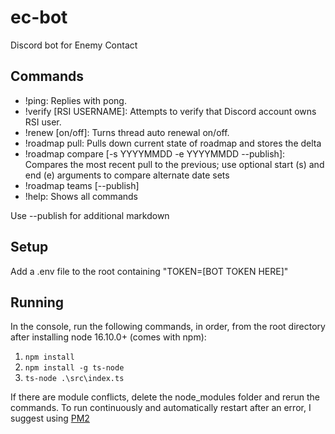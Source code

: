 # ec-bot
Discord bot for Enemy Contact

## Commands
- !ping: Replies with pong.
- !verify [RSI USERNAME]: Attempts to verify that Discord account owns RSI user.
- !renew [on/off]: Turns thread auto renewal on/off.
- !roadmap pull: Pulls down current state of roadmap and stores the delta
- !roadmap compare [-s YYYYMMDD -e YYYYMMDD --publish]: Compares the most recent pull to the previous; use optional start (s) and end (e) arguments to compare alternate date sets
- !roadmap teams [--publish] 
- !help: Shows all commands

Use --publish for additional markdown

## Setup
Add a .env file to the root containing "TOKEN=[BOT TOKEN HERE]"

## Running
In the console, run the following commands, in order, from the root directory after installing node 16.10.0+ (comes with npm):
1. `npm install`
2. `npm install -g ts-node`
3. `ts-node .\src\index.ts`

If there are module conflicts, delete the node_modules folder and rerun the commands. To run continuously and automatically restart after an error, I suggest using [PM2](https://pm2.keymetrics.io/)
